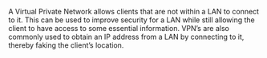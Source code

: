 A Virtual Private Network allows clients that are not within a LAN to connect to it. This can be used to improve security for a LAN while still allowing the client to have access to some essential information. VPN’s are also commonly used to obtain an IP address from a LAN by connecting to it, thereby faking the client’s location.